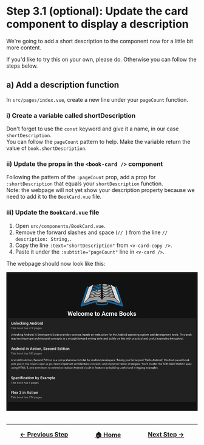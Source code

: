# Step 3.1 (optional): Update the card component to display a description
We're going to add a short description to the component now for a little bit more content.

If you'd like to try this on your own, please do. Otherwise you can follow the steps below.

## a) Add a description function
In `src/pages/index.vue`, create a new line under your `pageCount` function.

### i) Create a variable called shortDescription
Don't forget to use the `const` keyword and give it a name, in our case `shortDescription`.</br>
You can follow the `pageCount` pattern to help. Make the variable return the value of `book.shortDescription`. 

### ii) Update the props in the `<book-card />` component
Following the pattern of the `:pageCount` prop, add a prop for `:shortDescription` that equals your `shortDescription` function.</br>
Note: the webpage will not yet show your description property because we need to add it to the `BookCard.vue` file.

### iii) Update the `BookCard.vue` file
1. Open `src/components/BookCard.vue`.
2. Remove the forward slashes and space (`// `) from the line `// description: String,`.
3. Copy the line `:text="shortDescription"` from `<v-card-copy />`.
4. Paste it under the `:subtitle="pageCount"` line in `<v-card />`.

The webpage should now look like this:

![Books with description function](./../images/step-3-1.png)

<hr style="margin-top: 32px">
<div style="display: flex; justify-content: space-around; margin-top: 16px; font-weight: bold; font-size: 16px">
  <span><a href="./step-3.md">← Previous Step</a></span>
  <span><a href="README.md">🏠 Home</a></span>
  <span><a href="./step-4.md">Next Step →</a></span>
</div>